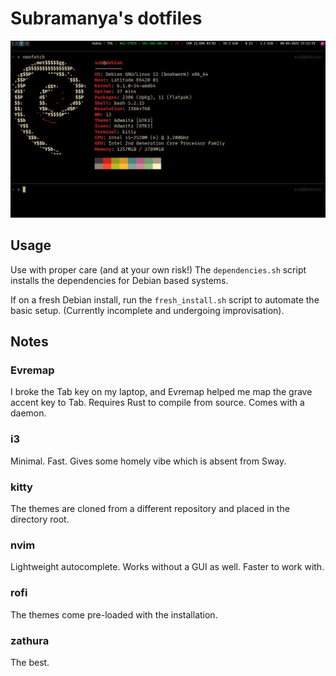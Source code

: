 # Subramanya's dotfiles

![Neofetch screenshot](./.assets/neofetch.jpg)

## Usage

Use with proper care (and at your own risk!)
The `dependencies.sh` script installs the dependencies for Debian based systems.

If on a fresh Debian install, run the `fresh_install.sh` script to automate the basic setup. (Currently incomplete and undergoing improvisation).

## Notes

### Evremap
I broke the Tab key on my laptop, and Evremap helped me map the grave accent key to Tab.
Requires Rust to compile from source.
Comes with a daemon.

### i3
Minimal.
Fast.
Gives some homely vibe which is absent from Sway.

### kitty
The themes are cloned from a different repository and placed in the directory root.

### nvim
Lightweight autocomplete.
Works without a GUI as well.
Faster to work with.

### rofi
The themes come pre-loaded with the installation.

### zathura
The best.
